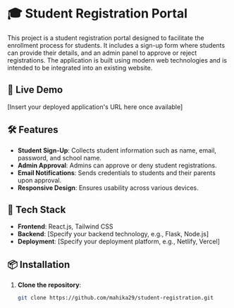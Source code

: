 # 🎓 Student Registration Portal

This project is a student registration portal designed to facilitate the enrollment process for students. It includes a sign-up form where students can provide their details, and an admin panel to approve or reject registrations. The application is built using modern web technologies and is intended to be integrated into an existing website.

## 🚀 Live Demo

[Insert your deployed application's URL here once available]

## 🛠️ Features

- **Student Sign-Up**: Collects student information such as name, email, password, and school name.
- **Admin Approval**: Admins can approve or deny student registrations.
- **Email Notifications**: Sends credentials to students and their parents upon approval.
- **Responsive Design**: Ensures usability across various devices.

## 🧰 Tech Stack

- **Frontend**: React.js, Tailwind CSS
- **Backend**: [Specify your backend technology, e.g., Flask, Node.js]
- **Deployment**: [Specify your deployment platform, e.g., Netlify, Vercel]

## 📦 Installation

1. **Clone the repository**:

   ```bash
   git clone https://github.com/mahika29/student-registration.git
